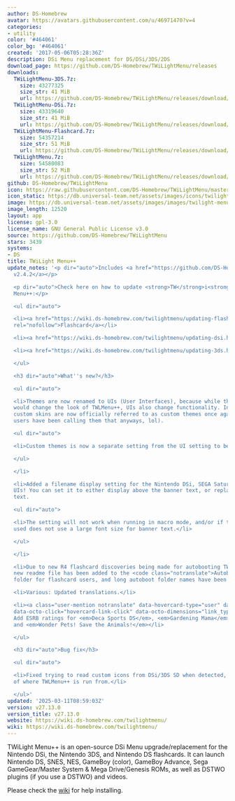 ```yaml
---
author: DS-Homebrew
avatar: https://avatars.githubusercontent.com/u/46971470?v=4
categories:
- utility
color: '#464061'
color_bg: '#464061'
created: '2017-05-06T05:28:36Z'
description: DSi Menu replacement for DS/DSi/3DS/2DS
download_page: https://github.com/DS-Homebrew/TWiLightMenu/releases
downloads:
  TWiLightMenu-3DS.7z:
    size: 43277325
    size_str: 41 MiB
    url: https://github.com/DS-Homebrew/TWiLightMenu/releases/download/v27.13.0/TWiLightMenu-3DS.7z
  TWiLightMenu-DSi.7z:
    size: 43319640
    size_str: 41 MiB
    url: https://github.com/DS-Homebrew/TWiLightMenu/releases/download/v27.13.0/TWiLightMenu-DSi.7z
  TWiLightMenu-Flashcard.7z:
    size: 54357214
    size_str: 51 MiB
    url: https://github.com/DS-Homebrew/TWiLightMenu/releases/download/v27.13.0/TWiLightMenu-Flashcard.7z
  TWiLightMenu.7z:
    size: 54580083
    size_str: 52 MiB
    url: https://github.com/DS-Homebrew/TWiLightMenu/releases/download/v27.13.0/TWiLightMenu.7z
github: DS-Homebrew/TWiLightMenu
icon: https://raw.githubusercontent.com/DS-Homebrew/TWiLightMenu/master/booter/Twilight%2B%2B-animated%20icon-fix.gif
icon_static: https://db.universal-team.net/assets/images/icons/twilight-menu.png
image: https://db.universal-team.net/assets/images/images/twilight-menu.png
image_length: 12520
layout: app
license: gpl-3.0
license_name: GNU General Public License v3.0
source: https://github.com/DS-Homebrew/TWiLightMenu
stars: 3439
systems:
- DS
title: TWiLight Menu++
update_notes: '<p dir="auto">Includes <a href="https://github.com/DS-Homebrew/nds-bootstrap/releases/tag/v2.4.2">nds-bootstrap
  v2.4.2</a></p>

  <p dir="auto">Check here on how to update <strong>TW</strong>i<strong>L</strong>ight
  Menu++:</p>

  <ul dir="auto">

  <li><a href="https://wiki.ds-homebrew.com/twilightmenu/updating-flashcard.html"
  rel="nofollow">Flashcard</a></li>

  <li><a href="https://wiki.ds-homebrew.com/twilightmenu/updating-dsi.html" rel="nofollow">DSi</a></li>

  <li><a href="https://wiki.ds-homebrew.com/twilightmenu/updating-3ds.html" rel="nofollow">3DS</a></li>

  </ul>

  <h3 dir="auto">What''s new?</h3>

  <ul dir="auto">

  <li>Themes are now renamed to UIs (User Interfaces), because while themes/skins
  would change the look of TWLMenu++, UIs also change functionality. In addition,
  custom skins are now officially referred to as custom themes once again (and many
  users have been calling them that anyways, lol).

  <ul dir="auto">

  <li>Custom themes is now a separate setting from the UI setting to be more noob-friendly.</li>

  </ul>

  </li>

  <li>Added a filename display setting for the Nintendo DSi, SEGA Saturn, and HBL
  UIs! You can set it to either display above the banner text, or replace the banner
  text.

  <ul dir="auto">

  <li>The setting will not work when running in macro mode, and/or if the custom theme
  used does not use a large font size for banner text.</li>

  </ul>

  </li>

  <li>Due to new R4 flashcard discoveries being made for autobooting TWLMenu++, a
  new readme file has been added to the <code class="notranslate">Autoboot</code>
  folder for flashcard users, and long autoboot folder names have been shortened.</li>

  <li>Various: Updated translations.</li>

  <li><a class="user-mention notranslate" data-hovercard-type="user" data-hovercard-url="/users/PW5190/hovercard"
  data-octo-click="hovercard-link-click" data-octo-dimensions="link_type:self" href="https://github.com/PW5190">@PW5190</a>:
  Add ESRB ratings for <em>Deca Sports DS</em>, <em>Gardening Mama</em>, <em>WALL-E</em>,
  and <em>Wonder Pets! Save the Animals!</em></li>

  </ul>

  <h3 dir="auto">Bug fix</h3>

  <ul dir="auto">

  <li>Fixed trying to read custom icons from DSi/3DS SD when detected, regardless
  of where TWLMenu++ is run from.</li>

  </ul>'
updated: '2025-03-11T08:59:03Z'
version: v27.13.0
version_title: v27.13.0
website: https://wiki.ds-homebrew.com/twilightmenu/
wiki: https://wiki.ds-homebrew.com/twilightmenu/
---
```

TWiLight Menu++ is an open-source DSi Menu upgrade/replacement for the Nintendo DSi, the Nintendo 3DS, and Nintendo DS flashcards. It can launch Nintendo DS, SNES, NES, GameBoy (color), GameBoy Advance, Sega GameGear/Master System & Mega Drive/Genesis ROMs, as well as DSTWO plugins (if you use a DSTWO) and videos.

Please check the [wiki](https://wiki.ds-homebrew.com/twilightmenu/) for help installing.